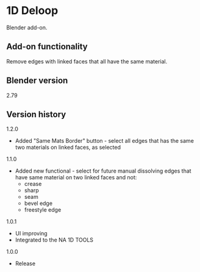 # 1D Deloop

Blender add-on.

Add-on functionality
-
Remove edges with linked faces that all have the same material.

Blender version
-
2.79

Version history
-
1.2.0
- Added "Same Mats Border" button - select all edges that has the same two materials on linked faces, as selected

1.1.0
- Added new functional - select for future manual dissolving edges that have same material on two linked faces and not:
  - crease
  - sharp
  - seam
  - bevel edge
  - freestyle edge

1.0.1
- UI improving
- Integrated to the NA 1D TOOLS

1.0.0
- Release
